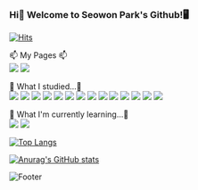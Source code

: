 ### Hi👋 Welcome to Seowon Park's Github!🖥

[![Hits](https://hits.seeyoufarm.com/api/count/incr/badge.svg?url=https%3A%2F%2Fgithub.com%2FSeowonPark001&count_bg=%23F1E6B2&title_bg=%23C1A7E2&icon=opsgenie.svg&icon_color=%23F1E6B2&title=hits&edge_flat=false)](https://hits.seeyoufarm.com)

📫 My Pages 📫<br>
<img src="https://img.shields.io/badge/Github-000000?style=flat-square&logo=github&logoColor=white"/>
<img src="https://img.shields.io/badge/Velog-58F4CD?style=flat-square&logo=velog&logoColor=white"/>


📝 What I studied...📝<br>
<img src="https://img.shields.io/badge/Android-93DD75?style=flat-square&logo=android&logoColor=white"/>
<img src="https://img.shields.io/badge/Kotlin-9758B7?style=flat-square&logo=kotlin&logoColor=white"/>
<img src="https://img.shields.io/badge/Python-1581ED?style=flat-square&logo=python&logoColor=white"/>
<img src="https://img.shields.io/badge/Agora-24C7F4?style=flat-square&logo=agora&logoColor=white"/>
<img src="https://img.shields.io/badge/AWS-FFCA28?style=flat-square&logo=amazon&logoColor=white"/>
<img src="https://img.shields.io/badge/Node.js-79D633?style=flat-square&logo=node.js&logoColor=white"/>
<img src="https://img.shields.io/badge/Html-F96502?style=flat-square&logo=html5&logoColor=white"/>
<img src="https://img.shields.io/badge/Java-0163AD?style=flat-square&logo=java&logoColor=white"/>
<img src="https://img.shields.io/badge/Javascript-FCEB02?style=flat-square&logo=javascript&logoColor=white"/>
<img src="https://img.shields.io/badge/C-569EEA?style=flat-square&logo=c&logoColor=white"/>
<img src="https://img.shields.io/badge/React-02F2FF?style=flat-square&logo=react&logoColor=white"/>
<img src="https://img.shields.io/badge/Firebase-FFCA28?style=flat-square&logo=firebase&logoColor=white"/>
<img src="https://img.shields.io/badge/Python-1581ED?style=flat-square&logo=python&logoColor=white"/>
<img src="https://img.shields.io/badge/Django-07B566?style=flat-square&logo=django&logoColor=white"/>


🌱 What I'm currently learning...🌱<br>
<img src="https://img.shields.io/badge/Swift-F96502?style=flat-square&logo=swift&logoColor=white"/>
<img src="https://img.shields.io/badge/iOS-333333?style=flat-square&logo=ios&logoColor=white"/>


[![Top Langs](https://github-readme-stats.vercel.app/api/top-langs/?username=SeowonPark001&hide=css&layout=compact&border_color=e0c1ff)](https://github.com/anuraghazra/github-readme-stats)

[![Anurag's GitHub stats](https://github-readme-stats.vercel.app/api?username=SeowonPark001&show_icons=true&icon_color=ffffff&count_private=true&border_color=e0c1ff)](https://github.com/anuraghazra/github-readme-stats)


![Footer](https://capsule-render.vercel.app/api?type=waving&color=auto&height=200&section=footer)

<!--
**SeowonPark001/SeowonPark001** is a ✨ _special_ ✨ repository because its `README.md` (this file) appears on your GitHub profile.

Here are some ideas to get you started:

- 🔭 I’m currently working on ...
- 🌱 I’m currently learning ...
- 👯 I’m looking to collaborate on ...
- 🤔 I’m looking for help with ...
- 💬 Ask me about ...
- 📫 How to reach me: ...
- 😄 Pronouns: ...
- ⚡ Fun fact: ...
-->
